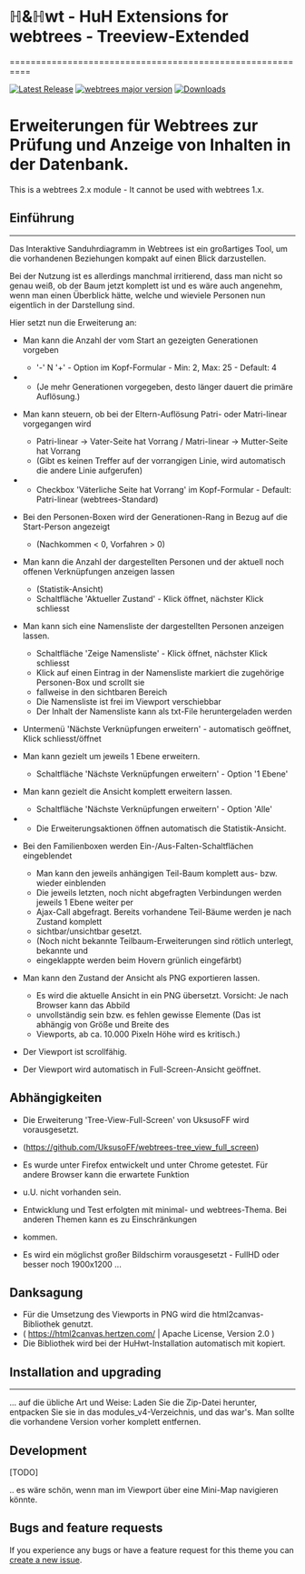 # ℍ&ℍwt - HuH Extensions for webtrees - Treeview-Extended
==========================================================

[![Latest Release](https://img.shields.io/github/v/release/huhwt/huhwt-xtv)][1]
[![webtrees major version](https://img.shields.io/badge/webtrees-v2.x-green)][2]
[![Downloads](https://img.shields.io/github/downloads/huhwt/huhwt-xtv/v1.0/total)]()

# Erweiterungen für Webtrees zur Prüfung und Anzeige von Inhalten in der Datenbank.

This is a webtrees 2.x module - It cannot be used with webtrees 1.x.

## Einführung
-------------

Das Interaktive Sanduhrdiagramm in Webtrees ist ein großartiges Tool, um die vorhandenen 
Beziehungen kompakt auf einen Blick darzustellen.

Bei der Nutzung ist es allerdings manchmal irritierend, dass man nicht so genau weiß, ob
der Baum jetzt komplett ist und es wäre auch angenehm, wenn man einen Überblick hätte, welche
und wieviele Personen nun eigentlich in der Darstellung sind.

Hier setzt nun die Erweiterung an:

* Man kann die Anzahl der vom Start an gezeigten Generationen vorgeben
    * '-' N '+' - Option im Kopf-Formular   - Min: 2, Max: 25 - Default: 4
* - (Je mehr Generationen vorgegeben, desto länger dauert die primäre Auflösung.)

* Man kann steuern, ob bei der Eltern-Auflösung Patri- oder Matri-linear vorgegangen wird
    * Patri-linear -> Vater-Seite hat Vorrang / Matri-linear -> Mutter-Seite hat Vorrang
    * (Gibt es keinen Treffer auf der vorrangigen Linie, wird automatisch die andere Linie aufgerufen)
* - Checkbox 'Väterliche Seite hat Vorrang' im Kopf-Formular   - Default: Patri-linear (webtrees-Standard)

* Bei den Personen-Boxen wird der Generationen-Rang in Bezug auf die Start-Person angezeigt
    * (Nachkommen < 0, Vorfahren > 0)

* Man kann die Anzahl der dargestellten Personen und der aktuell noch offenen Verknüpfungen anzeigen lassen
    * (Statistik-Ansicht)
    * Schaltfläche 'Aktueller Zustand'      - Klick öffnet, nächster Klick schliesst

* Man kann sich eine Namensliste der dargestellten Personen anzeigen lassen.
    * Schaltfläche 'Zeige Namensliste'      - Klick öffnet, nächster Klick schliesst
    * Klick auf einen Eintrag in der Namensliste markiert die zugehörige Personen-Box und scrollt sie 
    * fallweise in den sichtbaren Bereich
    * Die Namensliste ist frei im Viewport verschiebbar
    * Der Inhalt der Namensliste kann als txt-File heruntergeladen werden

* Untermenü 'Nächste Verknüpfungen erweitern' - automatisch geöffnet, Klick schliesst/öffnet
*   Man kann gezielt um jeweils 1 Ebene erweitern.
    * Schaltfläche 'Nächste Verknüpfungen erweitern' - Option '1 Ebene'
*   Man kann gezielt die Ansicht komplett erweitern lassen.
    * Schaltfläche 'Nächste Verknüpfungen erweitern' - Option 'Alle'
* - Die Erweiterungsaktionen öffnen automatisch die Statistik-Ansicht.

* Bei den Familienboxen werden Ein-/Aus-Falten-Schaltflächen eingeblendet
    * Man kann den jeweils anhängigen Teil-Baum komplett aus- bzw. wieder einblenden
    * Die jeweils letzten, noch nicht abgefragten Verbindungen werden jeweils 1 Ebene weiter per
    * Ajax-Call abgefragt. Bereits vorhandene Teil-Bäume werden je nach Zustand komplett 
    * sichtbar/unsichtbar gesetzt.
    * (Noch nicht bekannte Teilbaum-Erweiterungen sind rötlich unterlegt, bekannte und
    * eingeklappte werden beim Hovern grünlich eingefärbt)

* Man kann den Zustand der Ansicht als PNG exportieren lassen.
    * Es wird die aktuelle Ansicht in ein PNG übersetzt. Vorsicht: Je nach Browser kann das Abbild
    * unvollständig sein bzw. es fehlen gewisse Elemente (Das ist abhängig von Größe und Breite des 
    * Viewports, ab ca. 10.000 Pixeln Höhe wird es kritisch.)

* Der Viewport ist scrollfähig.

* Der Viewport wird automatisch in Full-Screen-Ansicht geöffnet.

## Abhängigkeiten

* Die Erweiterung 'Tree-View-Full-Screen' von UksusoFF wird vorausgesetzt.
* (https://github.com/UksusoFF/webtrees-tree_view_full_screen)

* Es wurde unter Firefox entwickelt und unter Chrome getestet. Für andere Browser kann die erwartete Funktion 
* u.U. nicht vorhanden sein.
* Entwicklung und Test erfolgten mit minimal- und webtrees-Thema. Bei anderen Themen kann es zu Einschränkungen
* kommen.
* Es wird ein möglichst großer Bildschirm vorausgesetzt - FullHD oder besser noch 1900x1200 ...

## Danksagung

* Für die Umsetzung des Viewports in PNG wird die html2canvas-Bibliothek genutzt.
*   ( https://html2canvas.hertzen.com/ | Apache License, Version 2.0 )
* Die Bibliothek wird bei der HuHwt-Installation automatisch mit kopiert.

## Installation and upgrading
--------------------------

... auf die übliche Art und Weise: Laden Sie die Zip-Datei herunter, entpacken Sie sie in das modules_v4-Verzeichnis, und das war's. Man sollte die vorhandene Version vorher komplett entfernen.

Development
-------------------------

[TODO]

.. es wäre schön, wenn man im Viewport über eine Mini-Map navigieren könnte.

Bugs and feature requests
-------------------------
If you experience any bugs or have a feature request for this theme you can [create a new issue][3].

[1]: https://github.com/huhwt/huhwt-xtv/releases/latest
[2]: https://webtrees.net/download
[3]: https://github.com/huhwt/huhwt-xtv/issues?state=open